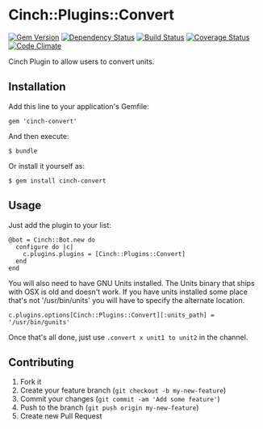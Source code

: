 # Cinch::Plugins::Convert

[![Gem Version](https://badge.fury.io/rb/cinch-convert.png)](http://badge.fury.io/rb/cinch-convert)
[![Dependency Status](https://gemnasium.com/canonical-hackers/cinch-convert.png)](https://gemnasium.com/canonical-hackers/cinch-convert)
[![Build Status](https://travis-ci.org/canonical-hackers/cinch-convert.png?branch=master)](https://travis-ci.org/canonical-hackers/cinch-convert)
[![Coverage Status](https://coveralls.io/repos/canonical-hackers/cinch-convert/badge.png?branch=master)](https://coveralls.io/r/canonical-hackers/cinch-convert?branch=master)
[![Code Climate](https://codeclimate.com/github/canonical-hackers/cinch-convert.png)](https://codeclimate.com/github/canonical-hackers/cinch-convert)

Cinch Plugin to allow users to convert units.

## Installation

Add this line to your application's Gemfile:

    gem 'cinch-convert'

And then execute:

    $ bundle

Or install it yourself as:

    $ gem install cinch-convert

## Usage

Just add the plugin to your list:

    @bot = Cinch::Bot.new do
      configure do |c|
        c.plugins.plugins = [Cinch::Plugins::Convert]
      end
    end

You will also need to have GNU Units installed. The Units binary that
ships with OSX is old and doesn't work. If you have units installed
some place that's not '/usr/bin/units' you will have to specify the
alternate location.

    c.plugins.options[Cinch::Plugins::Convert][:units_path] = '/usr/bin/gunits'

Once that's all done, just use `.convert x unit1 to unit2` in the channel.

## Contributing

1. Fork it
2. Create your feature branch (`git checkout -b my-new-feature`)
3. Commit your changes (`git commit -am 'Add some feature'`)
4. Push to the branch (`git push origin my-new-feature`)
5. Create new Pull Request
